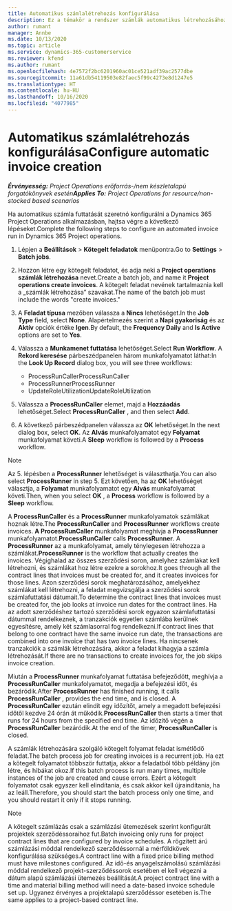 ```yaml
---
title: Automatikus számlalétrehozás konfigurálása
description: Ez a témakör a rendszer számlák automatikus létrehozásához történő konfigurálásáról tartalmaz információkat.
author: rumant
manager: Annbe
ms.date: 10/13/2020
ms.topic: article
ms.service: dynamics-365-customerservice
ms.reviewer: kfend
ms.author: rumant
ms.openlocfilehash: 4e7572f2bc6201960ac01ce521adf39ac2577dbe
ms.sourcegitcommit: 11a61db54119503e82faec5f99c4273e8d1247e5
ms.translationtype: HT
ms.contentlocale: hu-HU
ms.lasthandoff: 10/16/2020
ms.locfileid: "4077985"
---
```

# <a name="configure-automatic-invoice-creation"></a><span data-ttu-id="42a0e-103">Automatikus számlalétrehozás konfigurálása</span><span class="sxs-lookup"><span data-stu-id="42a0e-103">Configure automatic invoice creation</span></span>

<span data-ttu-id="42a0e-104">_**Érvényesség:** Project Operations erőforrás-/nem készletalapú forgatókönyvek esetén_</span><span class="sxs-lookup"><span data-stu-id="42a0e-104">_**Applies To:** Project Operations for resource/non-stocked based scenarios_</span></span>


<span data-ttu-id="42a0e-105">Ha automatikus számla futtatását szeretnó konfigurálni a Dynamics 365 Project Operations alkalmazásban, hajtsa végre a következő lépéseket.</span><span class="sxs-lookup"><span data-stu-id="42a0e-105">Complete the following steps to configure an automated invoice run in Dynamics 365 Project operations.</span></span>

1. <span data-ttu-id="42a0e-106">Lépjen a **Beállítások** > **Kötegelt feladatok** menüpontra.</span><span class="sxs-lookup"><span data-stu-id="42a0e-106">Go to **Settings** > **Batch jobs**.</span></span>
2. <span data-ttu-id="42a0e-107">Hozzon létre egy kötegelt feladatot, és adja neki a **Project operations számlák létrehozása** nevet.</span><span class="sxs-lookup"><span data-stu-id="42a0e-107">Create a batch job, and name it **Project operations create invoices**.</span></span> <span data-ttu-id="42a0e-108">A kötegelt feladat nevének tartalmaznia kell a „számlák létrehozása” szavakat.</span><span class="sxs-lookup"><span data-stu-id="42a0e-108">The name of the batch job must include the words "create invoices."</span></span>
3. <span data-ttu-id="42a0e-109">A **Feladat típusa** mezőben válassza a **Nincs** lehetőséget.</span><span class="sxs-lookup"><span data-stu-id="42a0e-109">In the **Job Type** field, select **None**.</span></span> <span data-ttu-id="42a0e-110">Alapértelmezés szerint a **Napi gyakoriság** és az **Aktív** opciók értéke **Igen**.</span><span class="sxs-lookup"><span data-stu-id="42a0e-110">By default, the **Frequency Daily** and **Is Active** options are set to **Yes**.</span></span>
4. <span data-ttu-id="42a0e-111">Válassza a **Munkamenet futtatása** lehetőséget.</span><span class="sxs-lookup"><span data-stu-id="42a0e-111">Select **Run Workflow**.</span></span> <span data-ttu-id="42a0e-112">A **Rekord keresése** párbeszédpanelen három munkafolyamatot láthat:</span><span class="sxs-lookup"><span data-stu-id="42a0e-112">In the **Look Up Record** dialog box, you will see three workflows:</span></span>

    - <span data-ttu-id="42a0e-113">ProcessRunCaller</span><span class="sxs-lookup"><span data-stu-id="42a0e-113">ProcessRunCaller</span></span>
    - <span data-ttu-id="42a0e-114">ProcessRunner</span><span class="sxs-lookup"><span data-stu-id="42a0e-114">ProcessRunner</span></span>
    - <span data-ttu-id="42a0e-115">UpdateRoleUtilization</span><span class="sxs-lookup"><span data-stu-id="42a0e-115">UpdateRoleUtilization</span></span>

5. <span data-ttu-id="42a0e-116">Válassza a **ProcessRunCaller** elemet, majd a **Hozzáadás** lehetőséget.</span><span class="sxs-lookup"><span data-stu-id="42a0e-116">Select **ProcessRunCaller** , and then select **Add**.</span></span>
6. <span data-ttu-id="42a0e-117">A következő párbeszédpanelen válassza az **OK** lehetőséget.</span><span class="sxs-lookup"><span data-stu-id="42a0e-117">In the next dialog box, select **OK**.</span></span> <span data-ttu-id="42a0e-118">Az **Alvás** munkafolyamatot egy **Folyamat** munkafolyamat követi.</span><span class="sxs-lookup"><span data-stu-id="42a0e-118">A **Sleep** workflow is followed by a **Process** workflow.</span></span>

  > [!NOTE]
  > <span data-ttu-id="42a0e-119">Az 5. lépésben a **ProcessRunner** lehetőséget is választhatja.</span><span class="sxs-lookup"><span data-stu-id="42a0e-119">You can also select **ProcessRunner** in step 5.</span></span> <span data-ttu-id="42a0e-120">Ezt követően, ha az **OK** lehetőséget választja, a **Folyamat** munkafolyamatot egy **Alvás** munkafolyamat követi.</span><span class="sxs-lookup"><span data-stu-id="42a0e-120">Then, when you select **OK** , a **Process** workflow is followed by a **Sleep** workflow.</span></span>

<span data-ttu-id="42a0e-121">A **ProcessRunCaller** és a **ProcessRunner** munkafolyamatok számlákat hoznak létre.</span><span class="sxs-lookup"><span data-stu-id="42a0e-121">The **ProcessRunCaller** and **ProcessRunner** workflows create invoices.</span></span> <span data-ttu-id="42a0e-122">**A ProcessRunCaller** munkafolyamat meghívja a **ProcessRunner** munkafolyamatot.</span><span class="sxs-lookup"><span data-stu-id="42a0e-122">**ProcessRunCaller** calls **ProcessRunner**.</span></span> <span data-ttu-id="42a0e-123">A **ProcessRunner** az a munkafolyamat, amely ténylegesen létrehozza a számlákat.</span><span class="sxs-lookup"><span data-stu-id="42a0e-123">**ProcessRunner** is the workflow that actually creates the invoices.</span></span> <span data-ttu-id="42a0e-124">Végighalad az összes szerződési soron, amelyhez számlákat kell létrehozni, és számlákat hoz létre ezekre a sorokhoz.</span><span class="sxs-lookup"><span data-stu-id="42a0e-124">It goes through all the contract lines that invoices must be created for, and it creates invoices for those lines.</span></span> <span data-ttu-id="42a0e-125">Azon szerződési sorok meghatározásához, amelyekhez számlákat kell létrehozni, a feladat megvizsgálja a szerződési sorok számlafuttatási dátumait.</span><span class="sxs-lookup"><span data-stu-id="42a0e-125">To determine the contract lines that invoices must be created for, the job looks at invoice run dates for the contract lines.</span></span> <span data-ttu-id="42a0e-126">Ha az adott szerződéshez tartozó szerződési sorok egyazon számlafuttatási dátummal rendelkeznek, a tranzakciók egyetlen számlába kerülnek egyesítésre, amely két számlasorral fog rendelkezni.</span><span class="sxs-lookup"><span data-stu-id="42a0e-126">If contract lines that belong to one contract have the same invoice run date, the transactions are combined into one invoice that has two invoice lines.</span></span> <span data-ttu-id="42a0e-127">Ha nincsenek tranzakciók a számlák létrehozására, akkor a feladat kihagyja a számla létrehozását.</span><span class="sxs-lookup"><span data-stu-id="42a0e-127">If there are no transactions to create invoices for, the job skips invoice creation.</span></span>

<span data-ttu-id="42a0e-128">Miután a **ProcessRunner** munkafolyamat futtatása befejeződött, meghívja a **ProcessRunCaller** munkafolyamatot, megadja a befejezési időt, és bezáródik.</span><span class="sxs-lookup"><span data-stu-id="42a0e-128">After **ProcessRunner** has finished running, it calls **ProcessRunCaller** , provides the end time, and is closed.</span></span> <span data-ttu-id="42a0e-129">A **ProcessRunCaller** ezután elindít egy időzítőt, amely a megadott befejezési időtől kezdve 24 órán át működik.</span><span class="sxs-lookup"><span data-stu-id="42a0e-129">**ProcessRunCaller** then starts a timer that runs for 24 hours from the specified end time.</span></span> <span data-ttu-id="42a0e-130">Az időzítő végén a **ProcessRunCaller** bezáródik.</span><span class="sxs-lookup"><span data-stu-id="42a0e-130">At the end of the timer, **ProcessRunCaller** is closed.</span></span>

<span data-ttu-id="42a0e-131">A számlák létrehozására szolgáló kötegelt folyamat feladat ismétlődő feladat.</span><span class="sxs-lookup"><span data-stu-id="42a0e-131">The batch process job for creating invoices is a recurrent job.</span></span> <span data-ttu-id="42a0e-132">Ha ezt a kötegelt folyamatot többször futtatja, akkor a feladatból több példány jön létre, és hibákat okoz.</span><span class="sxs-lookup"><span data-stu-id="42a0e-132">If this batch process is run many times, multiple instances of the job are created and cause errors.</span></span> <span data-ttu-id="42a0e-133">Ezért a kötegelt folyamatot csak egyszer kell elindítania, és csak akkor kell újraindítania, ha az leáll.</span><span class="sxs-lookup"><span data-stu-id="42a0e-133">Therefore, you should start the batch process only one time, and you should restart it only if it stops running.</span></span>

> [!NOTE]
> <span data-ttu-id="42a0e-134">A kötegelt számlázás csak a számlázási ütemezések szerint konfigurált projektek szerződéssoraihoz fut.</span><span class="sxs-lookup"><span data-stu-id="42a0e-134">Batch invoicing only runs for project contract lines that are configured by invoice schedules.</span></span> <span data-ttu-id="42a0e-135">A rögzített árú számlázási móddal rendelkező szerződéssornál a mérföldkövek konfigurálása szükséges.</span><span class="sxs-lookup"><span data-stu-id="42a0e-135">A contract line with a fixed price billing method must have milestones configured.</span></span> <span data-ttu-id="42a0e-136">Az idő-és anyagelszámolású számlázási móddal rendelkező projekt-szerződéssorok esetében el kell végezni a dátum alapú számlázási ütemezés beállítását.</span><span class="sxs-lookup"><span data-stu-id="42a0e-136">A project contract line with a time and material billing method will need a date-based invoice schedule set up.</span></span> <span data-ttu-id="42a0e-137">Ugyanez érvényes a projektalapú szerződéssor esetében is.</span><span class="sxs-lookup"><span data-stu-id="42a0e-137">The same applies to a project-based contract line.</span></span>     
